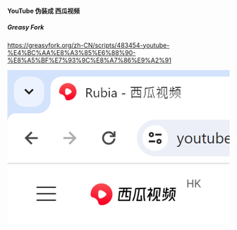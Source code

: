 #### YouTube 伪装成 西瓜视频

##### Greasy Fork

https://greasyfork.org/zh-CN/scripts/483454-youtube-%E4%BC%AA%E8%A3%85%E6%88%90-%E8%A5%BF%E7%93%9C%E8%A7%86%E9%A2%91

![1](./show1.png)
